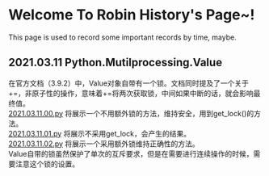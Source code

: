 # Welcome To Robin History's Page~!
This page is used to record some important records by time, maybe.
## 2021.03.11 Python.Mutilprocessing.Value
  在官方文档（3.9.2）中，Value对象自带有一个锁。文档同时提及了一个关于+=，非原子性的操作，意味着+=将两次获取锁，中间如果中断的话，就会影响最终值。 <br>
  [2021.03.11.00.py](https://github.com/RobinHistory/RobinHistory.github.io/blob/main/20210311/2021.03.11.00.py) 将展示一个不用额外锁的方法，维持安全，用到get_lock()的方法。 <br>
  [2021.03.11.01.py](https://github.com/RobinHistory/RobinHistory.github.io/blob/main/20210311/2021.03.11.01.py) 将展示不采用get_lock，会产生的结果。 <br>
  [2021.03.11.02.py](https://github.com/RobinHistory/RobinHistory.github.io/blob/main/20210311/2021.03.11.02.py) 将展示一个采用额外锁维持正确性的方法。 <br>
  Value自带的锁虽然保护了单次的互斥要求，但是在需要进行连续操作的时候，需要注意这个锁的设置。 <br>
